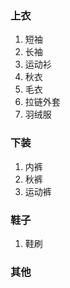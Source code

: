 ### 上衣

1. 短袖
2. 长袖
3. 运动衫
4. 秋衣
5. 毛衣
6. 拉链外套
7. 羽绒服

### 下装

1. 内裤
2. 秋裤
3. 运动裤

### 鞋子

1. 鞋刷

### 其他
